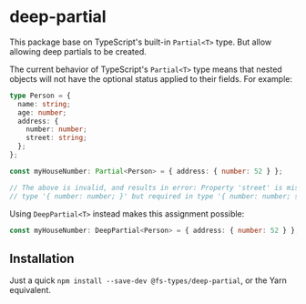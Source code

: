 # deep-partial

This package base on TypeScript's built-in `Partial<T>` type. But allow allowing deep
partials to be created.

The current behavior of TypeScript's `Partial<T>` type means that nested objects
will not have the optional status applied to their fields. For example:

```typescript
type Person = {
  name: string;
  age: number;
  address: {
    number: number;
    street: string;
  };
};

const myHouseNumber: Partial<Person> = { address: { number: 52 } };

// The above is invalid, and results in error: Property 'street' is missing in
// type '{ number: number; }' but required in type '{ number: number; street: string; }'.
```

Using `DeepPartial<T>` instead makes this assignment possible:

```typescript
const myHouseNumber: DeepPartial<Person> = { address: { number: 52 } };
```

## Installation

Just a quick `npm install --save-dev @fs-types/deep-partial`, or the Yarn
equivalent.
